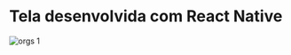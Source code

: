 # Tela desenvolvida com React Native 
![orgs 1](https://user-images.githubusercontent.com/41654616/182957004-b0a83645-219f-46b6-b105-6cecb01b0896.jpg)
